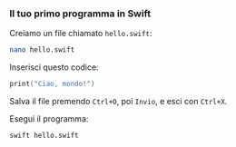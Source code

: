 ### Il tuo primo programma in Swift

Creiamo un file chiamato `hello.swift`:

```bash
nano hello.swift
```

Inserisci questo codice:

```swift
print("Ciao, mondo!")
```

Salva il file premendo `Ctrl+O`, poi `Invio`, e esci con `Ctrl+X`.

Esegui il programma:

```bash
swift hello.swift
```